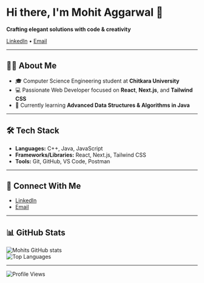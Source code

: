# Hi there, I'm Mohit Aggarwal 👋  
**Crafting elegant solutions with code & creativity**

[LinkedIn](https://www.linkedin.com/in/mohit-aggarwal-79ab37350) • [Email](mailto:aggarwaljash1238@gmail.com)

---

## 👨‍💻 About Me

- 🎓 Computer Science Engineering student at **Chitkara University**
- 💻 Passionate Web Developer focused on **React**, **Next.js**, and **Tailwind CSS**
- 🌱 Currently learning **Advanced Data Structures & Algorithms in Java**

---

## 🛠 Tech Stack

- **Languages:** C++, Java, JavaScript  
- **Frameworks/Libraries:** React, Next.js, Tailwind CSS  
- **Tools:** Git, GitHub, VS Code, Postman

---

## 🤝 Connect With Me

- [LinkedIn](https://www.linkedin.com/in/mohit-aggarwal-79ab37350)  
- [Email](mailto:aggarwaljash1238@gmail.com)

---

## 📊 GitHub Stats

![Mohits GitHub stats](https://github-readme-stats.vercel.app/api?username=MohitAggarwal1104&show_icons=true&theme=radical)  
![Top Languages](https://github-readme-stats.vercel.app/api/top-langs/?username=MohitAggarwal1104&layout=compact&theme=radical)

---


![Profile Views](https://komarev.com/ghpvc/?username=MohitAggarwal1104&color=green)

<!---
Manthan1104/Manthan1104 is a ✨ special ✨ repository because its `README.md` (this file) appears on your GitHub profile.
You can click the Preview link to take a look at your changes.
--->
